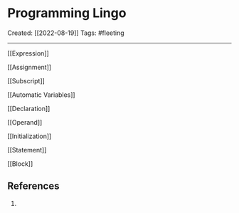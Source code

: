 

# Programming Lingo
Created:  [[2022-08-19]]
Tags: #fleeting 

---
[[Expression]]

[[Assignment]]


[[Subscript]]


[[Automatic Variables]]


[[Declaration]] 


[[Operand]]


[[Initialization]]

[[Statement]]

[[Block]]







## References
1. 